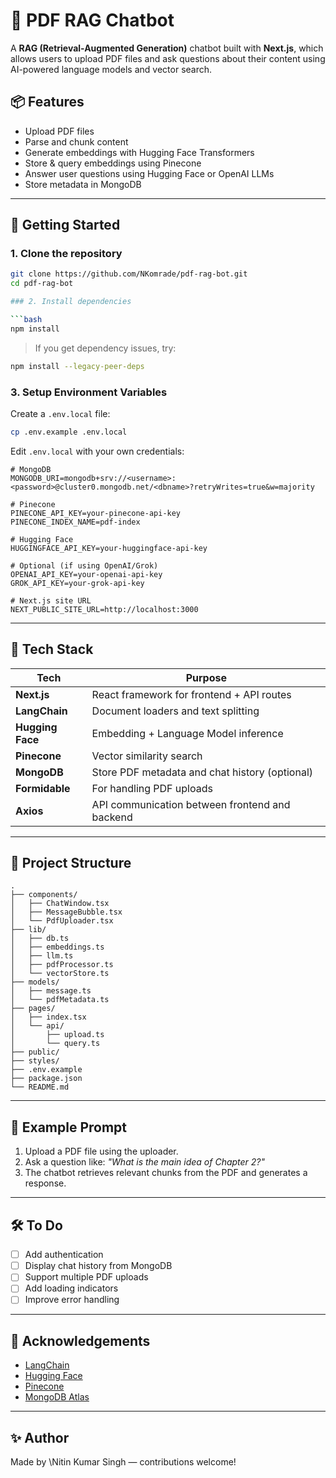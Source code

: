 # 🧠 PDF RAG Chatbot

A **RAG (Retrieval-Augmented Generation)** chatbot built with **Next.js**, which allows users to upload PDF files and ask questions about their content using AI-powered language models and vector search.

## 📦 Features

- Upload PDF files
- Parse and chunk content
- Generate embeddings with Hugging Face Transformers
- Store & query embeddings using Pinecone
- Answer user questions using Hugging Face or OpenAI LLMs
- Store metadata in MongoDB

---

## 🚀 Getting Started

### 1. Clone the repository

```bash
git clone https://github.com/NKomrade/pdf-rag-bot.git
cd pdf-rag-bot

### 2. Install dependencies

```bash
npm install
```

> If you get dependency issues, try:

```bash
npm install --legacy-peer-deps
```

### 3. Setup Environment Variables

Create a `.env.local` file:

```bash
cp .env.example .env.local
```

Edit `.env.local` with your own credentials:

```env
# MongoDB
MONGODB_URI=mongodb+srv://<username>:<password>@cluster0.mongodb.net/<dbname>?retryWrites=true&w=majority

# Pinecone
PINECONE_API_KEY=your-pinecone-api-key
PINECONE_INDEX_NAME=pdf-index

# Hugging Face
HUGGINGFACE_API_KEY=your-huggingface-api-key

# Optional (if using OpenAI/Grok)
OPENAI_API_KEY=your-openai-api-key
GROK_API_KEY=your-grok-api-key

# Next.js site URL
NEXT_PUBLIC_SITE_URL=http://localhost:3000
```

---

## 🧠 Tech Stack

| Tech             | Purpose                                        |
| ---------------- | ---------------------------------------------- |
| **Next.js**      | React framework for frontend + API routes      |
| **LangChain**    | Document loaders and text splitting            |
| **Hugging Face** | Embedding + Language Model inference           |
| **Pinecone**     | Vector similarity search                       |
| **MongoDB**      | Store PDF metadata and chat history (optional) |
| **Formidable**   | For handling PDF uploads                       |
| **Axios**        | API communication between frontend and backend |

---

## 📂 Project Structure

```
.
├── components/
│   ├── ChatWindow.tsx
│   ├── MessageBubble.tsx
│   └── PdfUploader.tsx
├── lib/
│   ├── db.ts
│   ├── embeddings.ts
│   ├── llm.ts
│   ├── pdfProcessor.ts
│   └── vectorStore.ts
├── models/
│   ├── message.ts
│   └── pdfMetadata.ts
├── pages/
│   ├── index.tsx
│   └── api/
│       ├── upload.ts
│       └── query.ts
├── public/
├── styles/
├── .env.example
├── package.json
└── README.md
```

---

## 💬 Example Prompt

1. Upload a PDF file using the uploader.
2. Ask a question like:
   *"What is the main idea of Chapter 2?"*
3. The chatbot retrieves relevant chunks from the PDF and generates a response.

---

## 🛠 To Do

* [ ] Add authentication
* [ ] Display chat history from MongoDB
* [ ] Support multiple PDF uploads
* [ ] Add loading indicators
* [ ] Improve error handling

---

## 🙌 Acknowledgements

* [LangChain](https://www.langchain.com/)
* [Hugging Face](https://huggingface.co/)
* [Pinecone](https://www.pinecone.io/)
* [MongoDB Atlas](https://www.mongodb.com/cloud/atlas)

---

## ✨ Author

Made by \Nitin Kumar Singh — contributions welcome!

